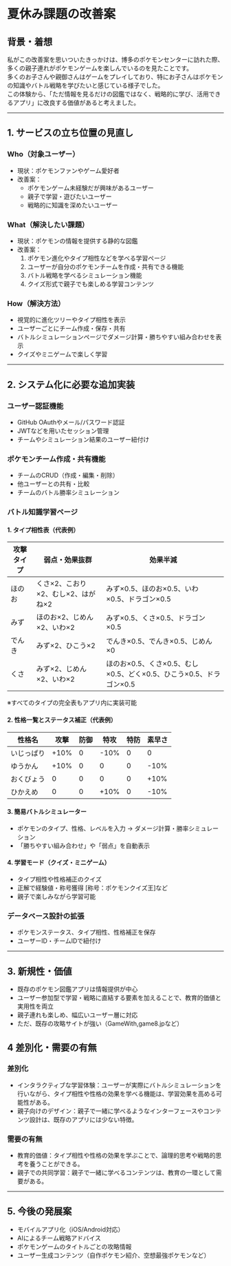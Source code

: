 # 夏休み課題の改善案

## 背景・着想
私がこの改善案を思いついたきっかけは、博多のポケモンセンターに訪れた際、多くの親子連れがポケモンゲームを楽しんでいるのを見たことです。  
多くのお子さんや親御さんはゲームをプレイしており、特にお子さんはポケモンの知識やバトル戦略を学びたいと感じている様子でした。  
この体験から、「ただ情報を見るだけの図鑑ではなく、戦略的に学び、活用できるアプリ」に改良する価値があると考えました。

---

## 1. サービスの立ち位置の見直し

### Who（対象ユーザー）
- 現状：ポケモンファンやゲーム愛好者
- 改善案：
  - ポケモンゲーム未経験だが興味があるユーザー
  - 親子で学習・遊びたいユーザー
  - 戦略的に知識を深めたいユーザー

### What（解決したい課題）
- 現状：ポケモンの情報を提供する静的な図鑑
- 改善案：
  1. ポケモン進化やタイプ相性などを学べる学習ページ
  2. ユーザーが自分のポケモンチームを作成・共有できる機能
  3. バトル戦略を学べるシミュレーション機能
  4. クイズ形式で親子でも楽しめる学習コンテンツ

### How（解決方法）
- 視覚的に進化ツリーやタイプ相性を表示
- ユーザーごとにチーム作成・保存・共有
- バトルシミュレーションページでダメージ計算・勝ちやすい組み合わせを表示
- クイズやミニゲームで楽しく学習

---

## 2. システム化に必要な追加実装

### ユーザー認証機能
- GitHub OAuthやメール/パスワード認証
- JWTなどを用いたセッション管理
- チームやシミュレーション結果のユーザー紐付け

### ポケモンチーム作成・共有機能
- チームのCRUD（作成・編集・削除）
- 他ユーザーとの共有・比較
- チームのバトル勝率シミュレーション

### バトル知識学習ページ

#### 1. タイプ相性表（代表例）
| 攻撃タイプ | 弱点・効果抜群 | 効果半減 |
|------------|----------------|-----------|
| ほのお     | くさ×2、こおり×2、むし×2、はがね×2 | みず×0.5、ほのお×0.5、いわ×0.5、ドラゴン×0.5 |
| みず       | ほのお×2、じめん×2、いわ×2 | みず×0.5、くさ×0.5、ドラゴン×0.5 |
| でんき     | みず×2、ひこう×2 | でんき×0.5、でんき×0.5、じめん×0 |
| くさ       | みず×2、じめん×2、いわ×2 | ほのお×0.5、くさ×0.5、むし×0.5、どく×0.5、ひこう×0.5、ドラゴン×0.5 |

※すべてのタイプの完全表もアプリ内に実装可能  

#### 2. 性格一覧とステータス補正（代表例）
| 性格名 | 攻撃 | 防御 | 特攻 | 特防 | 素早さ |
|--------|------|------|------|------|--------|
| いじっぱり | +10% | 0   | -10% | 0   | 0      |
| ゆうかん   | +10% | 0   | 0    | 0   | -10%   |
| おくびょう | 0    | 0   | 0    | 0   | +10%   |
| ひかえめ   | 0    | 0   | +10% | 0   | -10%   |

#### 3. 簡易バトルシミュレーター
- ポケモンのタイプ、性格、レベルを入力 → ダメージ計算・勝率シミュレーション  
- 「勝ちやすい組み合わせ」や「弱点」を自動表示

#### 4. 学習モード（クイズ・ミニゲーム）
- タイプ相性や性格補正のクイズ  
- 正解で経験値・称号獲得 [称号：ポケモンクイズ王]など
- 親子で楽しみながら学習可能

### データベース設計の拡張
- ポケモンステータス、タイプ相性、性格補正を保存  
- ユーザーID・チームIDで紐付け

---

## 3. 新規性・価値
- 既存のポケモン図鑑アプリは情報提供が中心  
- ユーザー参加型で学習・戦略に直結する要素を加えることで、教育的価値と実用性を両立  
- 親子連れも楽しめ、幅広いユーザー層に対応
- ただ、既存の攻略サイトが強い（GameWith,game8.jpなど）

## 4 差別化・需要の有無

### 差別化
- インタラクティブな学習体験：ユーザーが実際にバトルシミュレーションを行いながら、タイプ相性や性格の効果を学べる機能は、学習効果を高める可能性がある。
- 親子向けのデザイン：親子で一緒に学べるようなインターフェースやコンテンツ設計は、既存のアプリには少ない特徴。

### 需要の有無
- 教育的価値：タイプ相性や性格の効果を学ぶことで、論理的思考や戦略的思考を養うことができる。
- 親子での共同学習：親子で一緒に学べるコンテンツは、教育の一環として需要がある。


---

## 5. 今後の発展案
- モバイルアプリ化（iOS/Android対応）  
- AIによるチーム戦略アドバイス
- ポケモンゲームのタイトルごとの攻略情報
- ユーザー生成コンテンツ（自作ポケモン紹介、空想最強ポケモンなど）



